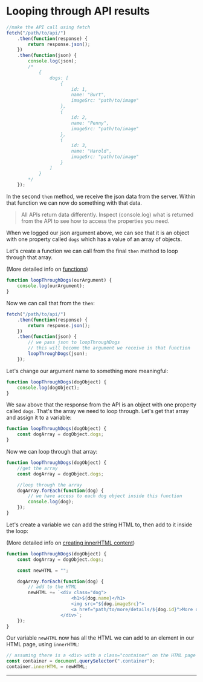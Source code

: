 # Looping through API results

```js
//make the API call using fetch
fetch("/path/to/api/")
    .then(function(response) {
        return response.json();
    })
    .then(function(json) {
        console.log(json);
        /*
            {
                dogs: [
                    {
                        id: 1,
                        name: "Burt",
                        imageSrc: "path/to/image"
                    },
                    {
                        id: 2,
                        name: "Penny",
                        imageSrc: "path/to/image"
                    },
                    {
                        id: 3,
                        name: "Harold",
                        imageSrc: "path/to/image"
                    }
                ]
            }
        */
    });
```

In the second `then` method, we receive the json data from the server. Within that function we can now do something with that data.

> All APIs return data differently. Inspect (console.log) what is returned from the API to see how to access the properties you need.

When we logged our json argument above, we can see that it is an object with one property called `dogs` which has a value of an array of objects.

Let's create a function we can call from the final `then` method to loop through that array.

(More detailed info on [functions](../functions/README.md))

```js
function loopThroughDogs(ourArgument) {
    console.log(ourArgument);
}
```

Now we can call that from the `then`:

```js
fetch("/path/to/api/")
    .then(function(response) {
        return response.json();
    })
    .then(function(json) {
        // we pass json to loopThroughDogs
        // this will become the argument we receive in that function
        loopThroughDogs(json);
    });
```

Let's change our argument name to something more meaningful:

```js
function loopThroughDogs(dogObject) {
    console.log(dogObject);
}
```

We saw above that the response from the API is an object with one property called `dogs`. That's the array we need to loop through. Let's get that array and assign it to a variable:

```js
function loopThroughDogs(dogObject) {
    const dogArray = dogObject.dogs;
}
```

Now we can loop through that array:

```js
function loopThroughDogs(dogObject) {
    //get the array
    const dogArray = dogObject.dogs;

    //loop through the array
    dogArray.forEach(function(dog) {
        // we have access to each dog object inside this function
        console.log(dog);
    });
}
```

Let's create a variable we can add the string HTML to, then add to it inside the loop:

(More detailed info on [creating innerHTML content](../variables/innerHTML-loop.md))

```js
function loopThroughDogs(dogObject) {
    const dogArray = dogObject.dogs;

    const newHTML = "";

    dogArray.forEach(function(dog) {
        // add to the HTML
        newHTML += `<div class="dog">
                        <h1>${dog.name}</h1>
                        <img src="${dog.imageSrc}">
                        <a href="path/to/more/details/${dog.id}">More details</a>
                    </div>`;
    });
}
```

Our variable `newHTML` now has all the HTML we can add to an element in our HTML page, using `innerHTML`:

```js
// assuming there is a <div> with a class="container" on the HTML page
const container = document.querySelector(".container");
container.innerHTML = newHTML;
```

---
